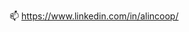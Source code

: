 📫 https://www.linkedin.com/in/alincoop/

<!---
alincoop/alincoop is a ✨ special ✨ repository because its `README.md` (this file) appears on your GitHub profile.
You can click the Preview link to take a look at your changes.
--->
